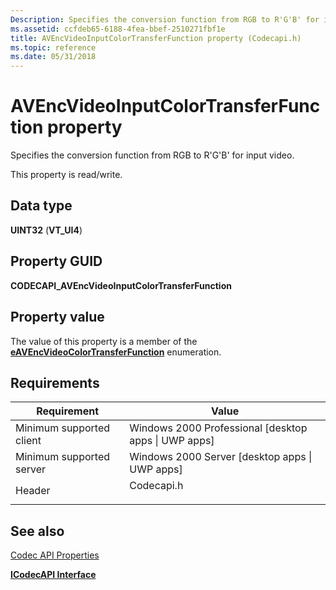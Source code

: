 ```yaml
---
Description: Specifies the conversion function from RGB to R'G'B' for input video.
ms.assetid: ccfdeb65-6188-4fea-bbef-2510271fbf1e
title: AVEncVideoInputColorTransferFunction property (Codecapi.h)
ms.topic: reference
ms.date: 05/31/2018
---
```


# AVEncVideoInputColorTransferFunction property

Specifies the conversion function from RGB to R'G'B' for input video.

This property is read/write.

## Data type

**UINT32** (**VT\_UI4**)

## Property GUID

**CODECAPI\_AVEncVideoInputColorTransferFunction**

## Property value

The value of this property is a member of the [**eAVEncVideoColorTransferFunction**](/windows/desktop/api/codecapi/ne-codecapi-eavencvideocolortransferfunction) enumeration.

## Requirements



| Requirement | Value |
|-------------------------------------|---------------------------------------------------------------------------------------|
| Minimum supported client<br/> | Windows 2000 Professional \[desktop apps \| UWP apps\]<br/>                     |
| Minimum supported server<br/> | Windows 2000 Server \[desktop apps \| UWP apps\]<br/>                           |
| Header<br/>                   | <dl> <dt>Codecapi.h</dt> </dl> |



## See also

<dl> <dt>

[Codec API Properties](codec-api-properties.md)
</dt> <dt>

[**ICodecAPI Interface**](/windows/desktop/api/Strmif/nn-strmif-icodecapi)
</dt> </dl>

 

 





